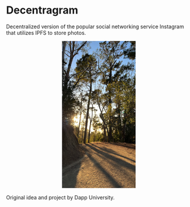 # Decentragram

Decentralized version of the popular social networking service Instagram that utilizes IPFS to store photos.

<p align="center">
  <img src="public/file_trail.jpg"
  width="200" height="400">
</p>

Original idea and project by Dapp University.
